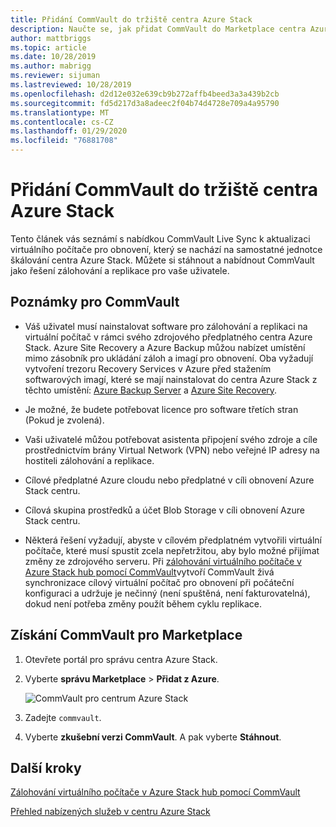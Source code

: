```yaml
---
title: Přidání CommVault do tržiště centra Azure Stack
description: Naučte se, jak přidat CommVault do Marketplace centra Azure Stack.
author: mattbriggs
ms.topic: article
ms.date: 10/28/2019
ms.author: mabrigg
ms.reviewer: sijuman
ms.lastreviewed: 10/28/2019
ms.openlocfilehash: d2d12e032e639cb9b272affb4beed3a3a439b2cb
ms.sourcegitcommit: fd5d217d3a8adeec2f04b74d4728e709a4a95790
ms.translationtype: MT
ms.contentlocale: cs-CZ
ms.lasthandoff: 01/29/2020
ms.locfileid: "76881708"
---
```

# <a name="add-commvault-to-the-azure-stack-hub-marketplace"></a>Přidání CommVault do tržiště centra Azure Stack

Tento článek vás seznámí s nabídkou CommVault Live Sync k aktualizaci virtuálního počítače pro obnovení, který se nachází na samostatné jednotce škálování centra Azure Stack. Můžete si stáhnout a nabídnout CommVault jako řešení zálohování a replikace pro vaše uživatele. 

## <a name="notes-for-commvault"></a>Poznámky pro CommVault

- Váš uživatel musí nainstalovat software pro zálohování a replikaci na virtuální počítač v rámci svého zdrojového předplatného centra Azure Stack. Azure Site Recovery a Azure Backup můžou nabízet umístění mimo zásobník pro ukládání záloh a imagí pro obnovení. Oba vyžadují vytvoření trezoru Recovery Services v Azure před stažením softwarových imagí, které se mají nainstalovat do centra Azure Stack z těchto umístění: [Azure Backup Server](https://go.microsoft.com/fwLink/?LinkId=626082&clcid=0x0409) a [Azure Site Recovery](https://aka.ms/unifiedinstaller_eus).  
    
- Je možné, že budete potřebovat licence pro software třetích stran (Pokud je zvolená).
- Vaši uživatelé můžou potřebovat asistenta připojení svého zdroje a cíle prostřednictvím brány Virtual Network (VPN) nebo veřejné IP adresy na hostiteli zálohování a replikace.
- Cílové předplatné Azure cloudu nebo předplatné v cíli obnovení Azure Stack centru.
- Cílová skupina prostředků a účet Blob Storage v cíli obnovení Azure Stack centru.
- Některá řešení vyžadují, abyste v cílovém předplatném vytvořili virtuální počítače, které musí spustit zcela nepřetržitou, aby bylo možné přijímat změny ze zdrojového serveru. Při [zálohování virtuálního počítače v Azure Stack hub pomocí CommVault](../user/azure-stack-network-howto-backup-commvault.md)vytvoří CommVault živá synchronizace cílový virtuální počítač pro obnovení při počáteční konfiguraci a udržuje je nečinný (není spuštěná, není fakturovatelná), dokud není potřeba změny použít během cyklu replikace.


## <a name="get-commvault-for-your-marketplace"></a>Získání CommVault pro Marketplace

1. Otevřete portál pro správu centra Azure Stack.
2. Vyberte **správu Marketplace** > **Přidat z Azure**.

    ![CommVault pro centrum Azure Stack](./media/azure-stack-network-offer-backup-commvault/get-commvault-for-marketplace.png)

3. Zadejte `commvault`.
4. Vyberte **zkušební verzi CommVault**. A pak vyberte **Stáhnout**.


## <a name="next-steps"></a>Další kroky

[Zálohování virtuálního počítače v Azure Stack hub pomocí CommVault](../user/azure-stack-network-howto-backup-commvault.md)

[Přehled nabízených služeb v centru Azure Stack](service-plan-offer-subscription-overview.md)
